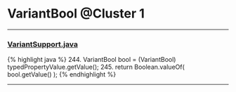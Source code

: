 # VariantBool @Cluster 1

***

### [VariantSupport.java](https://searchcode.com/codesearch/view/97383361/)
{% highlight java %}
244. VariantBool bool = (VariantBool) typedPropertyValue.getValue();
245. return Boolean.valueOf( bool.getValue() );
{% endhighlight %}

***

